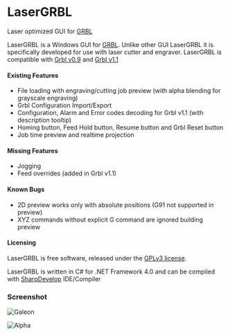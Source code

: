 # LaserGRBL
Laser optimized GUI for [GRBL](https://github.com/grbl/grbl/wiki)

LaserGRBL is a Windows GUI for [GRBL](https://github.com/grbl/grbl/wiki). Unlike other GUI LaserGRBL it is specifically developed for use with laser cutter and engraver.
LaserGRBL is compatible with [Grbl v0.9](https://github.com/grbl/grbl/) and [Grbl v1.1](https://github.com/gnea/grbl/)

#### Existing Features

- File loading with engraving/cutting job preview (with alpha blending for grayscale engraving)
- Grbl Configuration Import/Export
- Configuration, Alarm and Error codes decoding for Grbl v1.1 (with description tooltip)
- Homing button, Feed Hold button, Resume button and Grbl Reset button
- Job time preview and realtime projection

#### Missing Features

- Jogging
- Feed overrides (added in Grbl v1.1)

#### Known Bugs

- 2D preview works only with absolute positions (G91 not supported in preview)
- XYZ commands without explicit G command are ignored building preview

#### Licensing

LaserGRBL is free software, released under the [GPLv3 license](https://www.gnu.org/licenses/gpl-3.0.en.html).

LaserGRBL is written in C# for .NET Framework 4.0 and can be compiled with [SharpDevelop](http://www.icsharpcode.net/opensource/sd/) IDE/Compiler

### Screenshot

![Galeon](https://cloud.githubusercontent.com/assets/8782035/20867453/e59430e6-ba44-11e6-91ed-0d3407387adf.jpg)

![Alpha](https://cloud.githubusercontent.com/assets/8782035/20867452/e58f7f38-ba44-11e6-80e1-490ae3be0358.jpg)
